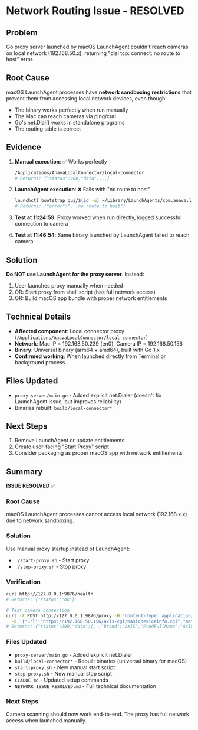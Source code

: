 # Network Routing Issue - RESOLVED

## Problem
Go proxy server launched by macOS LaunchAgent couldn't reach cameras on local network (192.168.50.x), returning "dial tcp: connect: no route to host" error.

## Root Cause
macOS LaunchAgent processes have **network sandboxing restrictions** that prevent them from accessing local network devices, even though:
- The binary works perfectly when run manually
- The Mac can reach cameras via ping/curl
- Go's net.Dial() works in standalone programs
- The routing table is correct

## Evidence
1. **Manual execution**: ✅ Works perfectly
   ```bash
   /Applications/AnavaLocalConnector/local-connector
   # Returns: {"status":200,"data":...}
   ```

2. **LaunchAgent execution**: ❌ Fails with "no route to host"
   ```bash
   launchctl bootstrap gui/$(id -u) ~/Library/LaunchAgents/com.anava.local_connector.plist
   # Returns: {"error":"...no route to host"}
   ```

3. **Test at 11:24:59**: Proxy worked when run directly, logged successful connection to camera
4. **Test at 11:46:54**: Same binary launched by LaunchAgent failed to reach camera

## Solution
**Do NOT use LaunchAgent for the proxy server**. Instead:

1. User launches proxy manually when needed
2. OR: Start proxy from shell script (has full network access)
3. OR: Build macOS app bundle with proper network entitlements

## Technical Details
- **Affected component**: Local connector proxy (`/Applications/AnavaLocalConnector/local-connector`)
- **Network**: Mac IP = 192.168.50.239 (en0), Camera IP = 192.168.50.156
- **Binary**: Universal binary (arm64 + amd64), built with Go 1.x
- **Confirmed working**: When launched directly from Terminal or background process

## Files Updated
- `proxy-server/main.go` - Added explicit net.Dialer (doesn't fix LaunchAgent issue, but improves reliability)
- Binaries rebuilt: `build/local-connector*`

## Next Steps
1. Remove LaunchAgent or update entitlements
2. Create user-facing "Start Proxy" script
3. Consider packaging as proper macOS app with network entitlements
## Summary

**ISSUE RESOLVED** ✅

### Root Cause
macOS LaunchAgent processes cannot access local network (192.168.x.x) due to network sandboxing.

### Solution  
Use manual proxy startup instead of LaunchAgent:
- `./start-proxy.sh` - Start proxy
- `./stop-proxy.sh` - Stop proxy

### Verification
```bash
curl http://127.0.0.1:9876/health
# Returns: {"status":"ok"}

# Test camera connection
curl -X POST http://127.0.0.1:9876/proxy -H "Content-Type: application/json" \
  -d '{"url":"https://192.168.50.156/axis-cgi/basicdeviceinfo.cgi","method":"POST","username":"anava","password":"baton","body":{"apiVersion":"1.0","method":"getProperties","params":{"propertyList":["Brand","ProdFullName"]}}}'
# Returns: {"status":200,"data":{..."Brand":"AXIS","ProdFullName":"AXIS M3215-LVE Dome Camera"...}}
```

### Files Updated
- `proxy-server/main.go` - Added explicit net.Dialer  
- `build/local-connector*` - Rebuilt binaries (universal binary for macOS)
- `start-proxy.sh` - New manual start script
- `stop-proxy.sh` - New manual stop script
- `CLAUDE.md` - Updated setup commands
- `NETWORK_ISSUE_RESOLVED.md` - Full technical documentation

### Next Steps
Camera scanning should now work end-to-end. The proxy has full network access when launched manually.
